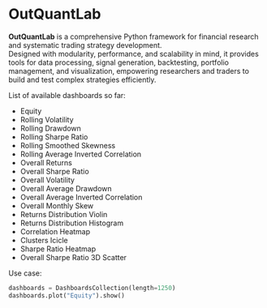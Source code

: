 
# OutQuantLab

**OutQuantLab** is a comprehensive Python framework for financial research and systematic trading strategy development.  
Designed with modularity, performance, and scalability in mind, it provides tools for data processing, signal generation, backtesting, portfolio management, and visualization, empowering researchers and traders to build and test complex strategies efficiently.

List of available dashboards so far:  
- Equity  
- Rolling Volatility  
- Rolling Drawdown  
- Rolling Sharpe Ratio  
- Rolling Smoothed Skewness  
- Rolling Average Inverted Correlation  
- Overall Returns  
- Overall Sharpe Ratio  
- Overall Volatility  
- Overall Average Drawdown  
- Overall Average Inverted Correlation  
- Overall Monthly Skew  
- Returns Distribution Violin  
- Returns Distribution Histogram  
- Correlation Heatmap  
- Clusters Icicle  
- Sharpe Ratio Heatmap  
- Overall Sharpe Ratio 3D Scatter  

Use case:  
```python
dashboards = DashboardsCollection(length=1250)
dashboards.plot("Equity").show()
```
